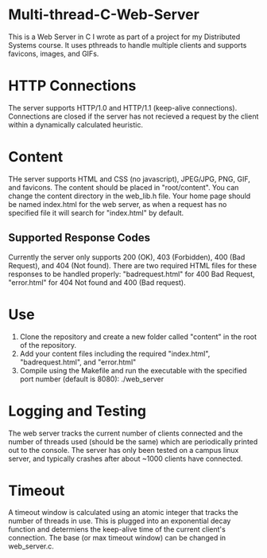 # Multi-thread-C-Web-Server
This is a Web Server in C I wrote as part of a project for my Distributed Systems course. It uses pthreads to handle multiple clients and supports favicons, images, and GIFs.

# HTTP Connections
The server supports HTTP/1.0 and HTTP/1.1 (keep-alive connections). Connections are closed if the server has not recieved a request by the client within a dynamically calculated heuristic. 

# Content
THe server supports HTML and CSS (no javascript), JPEG/JPG, PNG, GIF, and favicons. The content should be placed in "root/content". You can change the content directory in the web_lib.h file. Your home page should be named index.html for the web server, as when a request has no specified file it will search for "index.html" by default.

## Supported Response Codes
Currently the server only supports 200 (OK), 403 (Forbidden), 400 (Bad Request), and 404 (Not found). There are two required HTML files for these responses to be handled properly: "badrequest.html" for 400 Bad Request, "error.html" for 404 Not found and 400 (Bad request). 

# Use
1. Clone the repository and create a new folder called "content" in the root of the repository.
2. Add your content files including the required "index.html", "badrequest.html", and "error.html"
3. Compile using the Makefile and run the executable with the specified port number (default is 8080): ./web_server <portno>

# Logging and Testing
The web server tracks the current number of clients connected and the number of threads used (should be the same) which are periodically printed out to the console. The server has only been tested on a campus linux server, and typically crashes after about ~1000 clients have connected. 

# Timeout
A timeout window is calculated using an atomic integer that tracks the number of threads in use. This is plugged into an exponential decay function and determiens the keep-alive time of the current client's connection. The base (or max timeout window) can be changed in web_server.c. 
